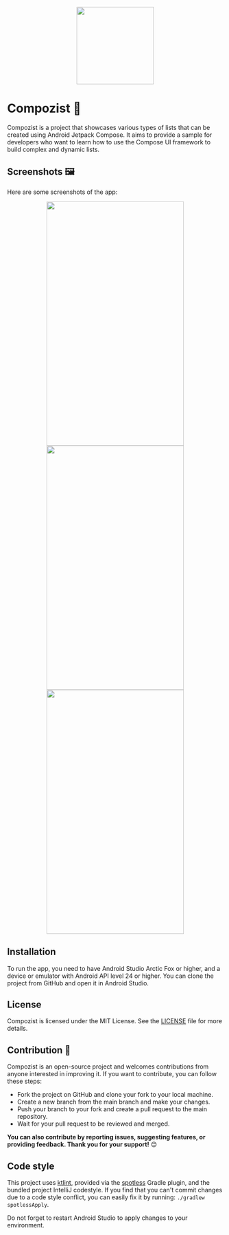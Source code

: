 <p align="center">
<img src="https://github.com/yasinhajilou/Compozist/assets/41325533/b0553c1a-0101-4e61-887b-6ce364c5c2af" width="180" height="180">
</p>

# Compozist 🚀

Compozist is a project that showcases various types of lists that can be created using Android
Jetpack Compose. It aims to provide a sample for developers who want to learn how to use the Compose
UI framework to build complex and dynamic lists.

## Screenshots 🖼️

Here are some screenshots of the app:

<p align="center">
  <img src="https://github.com/yasinhajilou/Compozist/assets/41325533/51af8360-450d-46a9-86ea-4829e3389121" width="320" height="568">
  <img src="https://github.com/yasinhajilou/Compozist/assets/41325533/585b2dcf-be86-4aa0-9f73-74b53949f53d" width="320" height="568">
  <img src="https://github.com/yasinhajilou/Compozist/assets/41325533/c6148b78-c218-44ef-924e-ddf40735176c" width="320" height="568">
</p>

## Installation

To run the app, you need to have Android Studio Arctic Fox or higher, and a device or emulator with
Android API level 24 or higher. You can clone the project from GitHub and open it in Android Studio.

## License

Compozist is licensed under the MIT License. See
the [LICENSE]("https://github.com/yasinhajilou/Compozist/blob/main/LICENSE") file for more details.

## Contribution 🤝

Compozist is an open-source project and welcomes contributions from anyone interested in
improving it. If you want to contribute, you can follow these steps:

- Fork the project on GitHub and clone your fork to your local machine.
- Create a new branch from the main branch and make your changes.
- Push your branch to your fork and create a pull request to the main repository.
- Wait for your pull request to be reviewed and merged.

**You can also contribute by reporting issues, suggesting features, or providing feedback. Thank you
for your support!** 😊

## Code style

This project uses [ktlint]("https://github.com/pinterest/ktlint"), provided via
the [spotless]("https://github.com/pinterest/ktlint") Gradle plugin, and the bundled project
IntelliJ codestyle.
If you find that you can't commit changes due to a code style
conflict, you can easily fix it by running: `./gradlew spotlessApply`.

Do not forget to restart Android Studio to apply changes to your environment.



